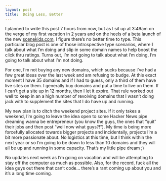 ```yaml
---
layout: post
title:  Doing Less, Better
---
```


I planned to write this post 7 hours from now, but as I sit up at 3:49am on the verge of my first vacation in 2 years and on the heels of a beta launch of the new [scenekids.com](http://scenekids.com), I figure there’s no better time to type. This particular blog post is one of those introspective type scenarios, where I talk about what I’m doing and slip in some domain names to help boost the click thru ratings. Turns out, I’m not going to talk about what I’m doing, I’m going to talk about what I’m not doing.

For one, I’m not buying any new domains, which sucks because I’ve had a few great ideas over the last week and am refusing to budge. At this exact moment I have 35 domains and if I had to guess, only a third of them have live sites on them. I generally buy domains and put a time to live on them. If I can’t get a site up in 12 months, then I let it expire. That rule worked out well to keep in an a high number of revolving domains that I wasn’t doing jack with to supplement the sites that I do have up and running.

My new plan is to ditch the weekend project sites. If it only takes a weekend, I’m going to leave the idea open to some Hacker News pipe dreaming wanna be entrepreneur (you know the guys, the ones that “quit” their jobs and then post “well now what guys?!”). My time is being more forcefully allocated towards bigger projects and incidentally, projects I’m a bit more passionate about. No logistics at this time, but I think within the next year or so I’m going to be down to less than 10 domains and they will all be up and running in some capacity. That’s my little pipe dream ;)

No updates next week as I’m going on vacation and will be attempting to stay off the computer as much as possible. Also, for the record, fuck all the idea guys out there that can’t code… there’s a rant coming up about you and it’s a long time coming.

